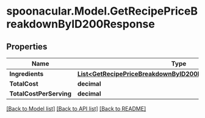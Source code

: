 # spoonacular.Model.GetRecipePriceBreakdownByID200Response

## Properties

Name | Type | Description | Notes
------------ | ------------- | ------------- | -------------
**Ingredients** | [**List&lt;GetRecipePriceBreakdownByID200ResponseIngredientsInner&gt;**](GetRecipePriceBreakdownByID200ResponseIngredientsInner.md) |  | 
**TotalCost** | **decimal** |  | 
**TotalCostPerServing** | **decimal** |  | 

[[Back to Model list]](../README.md#documentation-for-models) [[Back to API list]](../README.md#documentation-for-api-endpoints) [[Back to README]](../README.md)

